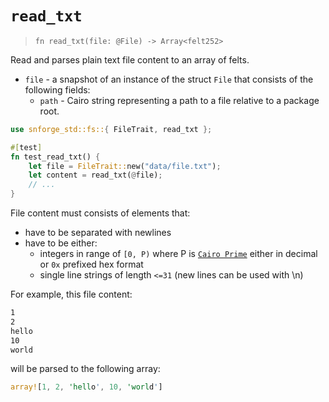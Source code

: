 # `read_txt`

> `fn read_txt(file: @File) -> Array<felt252>`

Read and parses plain text file content to an array of felts.

- `file` - a snapshot of an instance of the struct `File` that consists of the following fields:
  - `path` - Cairo string representing a path to a file relative to a package root.

```rust
use snforge_std::fs::{ FileTrait, read_txt };

#[test]
fn test_read_txt() {
    let file = FileTrait::new("data/file.txt");
    let content = read_txt(@file);
    // ...
}
```

File content must consists of elements that:
- have to be separated with newlines
- have to be either:
  - integers in range of `[0, P)` where P is [`Cairo Prime`](https://book.cairo-lang.org/ch02-02-data-types.html?highlight=prime#felt-type) either in decimal or `0x` prefixed hex format
  - single line strings of length `<=31` (new lines can be used with \n)

For example, this file content:
```txt
1
2
hello
10
world
```
will be parsed to the following array:
```rust
array![1, 2, 'hello', 10, 'world']
```
